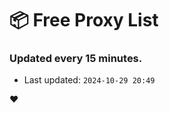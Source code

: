 # :package: Free Proxy List
### Updated every 15 minutes.

- Last updated: `2024-10-29 20:49`

:heart:
